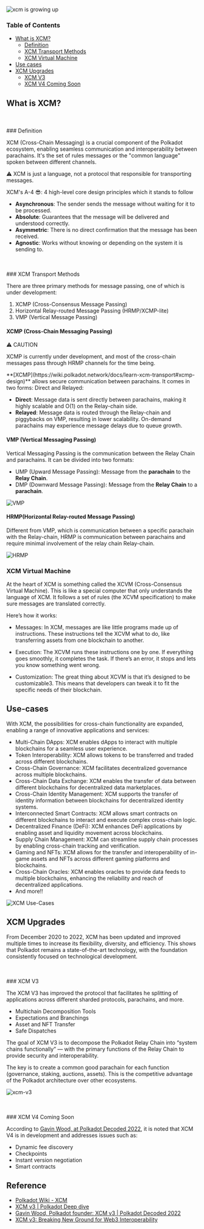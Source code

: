 ![xcm is growing up](https://miro.medium.com/v2/resize:fit:1062/format:webp/1*-Lnb1LRu9KU33HlH17b3jg.png)


### Table of Contents

- [What is XCM?](#what-is-xcm?)
    - [Definition](#definition)
    - [XCM Transport Methods](#xcm-transport-methods)
    - [XCM Virtual Machine](#xcm-virtual-machine)
- [Use cases](#use-cases)
- [XCM Upgrades](#xcm-upgrades)
    - [XCM V3](#xcm-v3)
    - [XCM V4 Coming Soon](#xcm-v4-coming-soon)

## What is XCM?

<br />
<br />
### Definition
<br />

XCM (Cross-Chain Messaging) is a crucial component of the Polkadot ecosystem, enabling seamless communication and interoperability between parachains. It's the set of rules messages or the "common language" spoken between different channels.

<alert type="secondary">
⚠️ XCM is just a language, not a protocol that responsible for transporting messages.
</alert>

XCM's A-4 😎: 4 high-level core design principles which it stands to follow

- **Asynchronous**: The sender sends the message without waiting for it to be processed.
- **Absolute**: Guarantees that the message will be delivered and understood correctly.
- **Asymmetric**: There is no direct confirmation that the message has been received.
- **Agnostic**: Works without knowing or depending on the system it is sending to.

<br />
<br />
### XCM Transport Methods
<br />

There are three primary methods for message passing, one of which is under development:

1. XCMP (Cross-Consensus Message Passing)
2. Horizontal Relay-routed Message Passing (HRMP/XCMP-lite)
3. VMP (Vertical Message Passing)

#### XCMP (Cross-Chain Messaging Passing)

<alert type="warning">
⚠️ CAUTION

XCMP is currently under development, and most of the cross-chain messages pass through HRMP channels for the time being.

</alert>
**[XCMP](https://wiki.polkadot.network/docs/learn-xcm-transport#xcmp-design)** allows secure communication between parachains. It comes in two forms: Direct and Relayed:

- **Direct**: Message data is sent directly between parachains, making it highly scalable and O(1) on the Relay-chain side.
- **Relayed**: Message data is routed through the Relay-chain and piggybacks on VMP, resulting in lower scalability. On-demand parachains may experience message delays due to queue growth.

#### VMP (Vertical Messaging Passing)

Vertical Messaging Passing is the communication between the Relay Chain and parachains. It can be divided into two formats:

- UMP (Upward Message Passing): Message from the **parachain** to the **Relay Chain**.
- DMP (Downward Message Passing): Message from the **Relay Chain** to a **parachain**.

![VMP](https://github.com/danielbui12/danielbui12/assets/79790753/99606518-615d-4e6f-9475-e0b0b16e671c)

#### HRMP(Horizontal Relay-routed Message Passing)

Different from VMP, which is communication between a specific parachain with the Relay-chain, HRMP is communication between parachains and require minimal involvement of the relay chain Relay-chain.

![HRMP](https://github.com/danielbui12/danielbui12/assets/79790753/a580260f-b2a0-405b-bb2d-95facd184fcd)


### XCM Virtual Machine

At the heart of XCM is something called the XCVM (Cross-Consensus Virtual Machine). This is like a special computer that only understands the language of XCM. It follows a set of rules (the XCVM specification) to make sure messages are translated correctly.

Here’s how it works:

- Messages: In XCM, messages are like little programs made up of instructions. These instructions tell the XCVM what to do, like transferring assets from one blockchain to another.

- Execution: The XCVM runs these instructions one by one. If everything goes smoothly, it completes the task. If there’s an error, it stops and lets you know something went wrong.

- Customization: The great thing about XCVM is that it’s designed to be customizable3. This means that developers can tweak it to fit the specific needs of their blockchain.

## Use-cases

With XCM, the possibilities for cross-chain functionality are expanded, enabling a range of innovative applications and services:

- Multi-Chain DApps: XCM enables dApps to interact with multiple blockchains for a seamless user experience.
- Token Interoperability: XCM allows tokens to be transferred and traded across different blockchains.
- Cross-Chain Governance: XCM facilitates decentralized governance across multiple blockchains.
- Cross-Chain Data Exchange: XCM enables the transfer of data between different blockchains for decentralized data marketplaces.
- Cross-Chain Identity Management: XCM supports the transfer of identity information between blockchains for decentralized identity systems.
- Interconnected Smart Contracts: XCM allows smart contracts on different blockchains to interact and execute complex cross-chain logic.
- Decentralized Finance (DeFi): XCM enhances DeFi applications by enabling asset and liquidity movement across blockchains.
- Supply Chain Management: XCM can streamline supply chain processes by enabling cross-chain tracking and verification.
- Gaming and NFTs: XCM allows for the transfer and interoperability of in-game assets and NFTs across different gaming platforms and blockchains.
- Cross-Chain Oracles: XCM enables oracles to provide data feeds to multiple blockchains, enhancing the reliability and reach of decentralized applications.
- And more!!

![XCM Use-Cases](https://github.com/danielbui12/danielbui12/assets/79790753/10505085-866a-4350-a2e6-640b67ad36d6)

## XCM Upgrades

From December 2020 to 2022, XCM has been updated and improved multiple times to increase its flexibility, diversity, and efficiency. This shows that Polkadot remains a state-of-the-art technology, with the foundation consistently focused on technological development.

<br />
<br />
### XCM V3
<br />

The XCM V3 has improved the protocol that facilitates he splitting of applications across different sharded protocols, parachains, and more.

- Multichain Decomposition Tools
- Expectations and Branchings
- Asset and NFT Transfer
- Safe Dispatches

The goal of XCM V3 is to decompose the Polkadot Relay Chain into “system chains functionally” — with the primary functions of the Relay Chain to provide security and interoperability.

The key is to create a common good parachain for each function (governance, staking, auctions, assets). This is the competitive advantage of the Polkadot architecture over other ecosystems.

![xcm-v3](https://pbs.twimg.com/media/GQbWnHiaIAAPFjL?format=jpg&name=4096x4096)

<br />
<br />
### XCM V4 Coming Soon
<br />

According to [Gavin Wood, at Polkadot Decoded 2022](https://youtu.be/K2c6xrCoQOU?t=1920), it is noted that XCM V4 is in development and addresses issues such as:

- Dynamic fee discovery
- Checkpoints
- Instant version negotiation
- Smart contracts


## Reference

- [Polkadot Wiki - XCM](https://wiki.polkadot.network/docs/learn-xcm)
- [XCM v3 | Polkadot Deep dive](https://www.youtube.com/watch?v=MMIPNR3SuB4)
- [Gavin Wood, Polkadot founder: XCM v3 | Polkadot Decoded 2022](https://youtu.be/K2c6xrCoQOU?t=1920)
- [XCM v3: Breaking New Ground for Web3 Interoperability](https://polkadot.network/blog/xcm-v3-breaking-new-ground-for-web3-interoperability)
